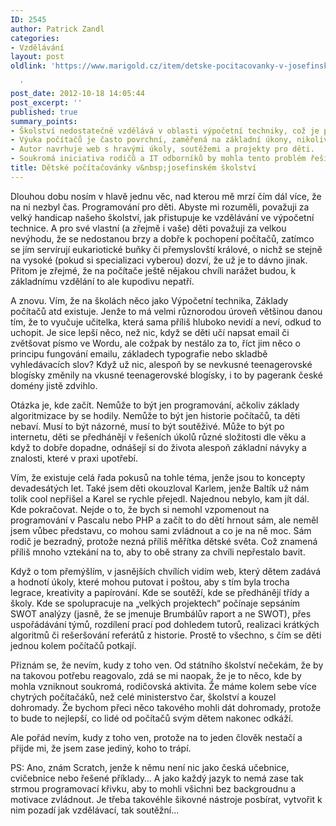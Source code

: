 ```yaml
---
ID: 2545
author: Patrick Zandl
categories:
- Vzdělávání
layout: post
oldlink: 'https://www.marigold.cz/item/detske-pocitacovanky-v-josefinskem-skolstvi

  '
post_date: 2012-10-18 14:05:44
post_excerpt: ''
published: true
summary_points:
- Školství nedostatečně vzdělává v oblasti výpočetní techniky, což je pro děti nevýhodné.
- Výuka počítačů je často povrchní, zaměřená na základní úkony, nikoliv principy.
- Autor navrhuje web s hravými úkoly, soutěžemi a projekty pro děti.
- Soukromá iniciativa rodičů a IT odborníků by mohla tento problém řešit lépe.
title: Dětské počítačovánky v&nbsp;josefinském školství
---
```


Dlouhou dobu nosím v hlavě jednu věc, nad kterou mě mrzí čím dál více, že na ni nezbyl čas. Programování pro děti. Abyste mi rozuměli, považuji za velký handicap našeho školství, jak přistupuje ke vzdělávání ve výpočetní technice. A pro své vlastní (a zřejmě i vaše) děti považuji za velkou nevýhodu, že se nedostanou brzy a dobře k pochopení počítačů, zatímco se jím servírují eukariotické buňky či přemyslovští králové, o nichž se stejně na vysoké (pokud si specializaci vyberou) dozví, že už je to dávno jinak.  Přitom je zřejmé, že  na počítače ještě nějakou chvíli narážet budou, k základnímu vzdělání to ale kupodivu nepatří. 

A znovu. Vím, že na školách něco jako Výpočetní technika, Základy počítačů atd existuje. Jenže to má velmi různorodou úroveň většinou danou tím, že to vyučuje učitelka, která sama příliš hluboko nevidí a neví, odkud to uchopit. Je sice lepší něco, než nic, když se děti učí napsat email či zvětšovat písmo ve Wordu, ale cožpak by nestálo za to, říct jim něco o principu fungování emailu, základech typografie nebo skladbě vyhledávacích slov? Když už nic, alespoň by se nevkusné teenagerovské blogísky změnily na vkusné teenagerovské blogísky, i to by pagerank české domény jistě zdvihlo. 

Otázka je, kde začít. Nemůže to být jen programování, ačkoliv základy algoritmizace by se hodily. Nemůže to být jen historie počítačů, ta děti nebaví. Musí to být názorné, musí to být soutěživé. Může to být po internetu, děti se předhánějí v řešeních úkolů různé složitosti dle věku a když to dobře dopadne, odnášejí si do života alespoň základní návyky a znalosti, které v praxi upotřebí. 

Vím, že existuje celá řada pokusů na tohle téma, jenže jsou to koncepty devadesátých let. Také jsem děti okouzloval Karlem, jenže Baltík už nám tolik cool nepřišel a Karel se rychle přejedl. Najednou nebylo, kam jít dál. Kde pokračovat. Nejde o to, že bych si nemohl vzpomenout na programování v Pascalu nebo PHP a začít to do dětí hrnout sám, ale neměl jsem vůbec představu, co mohou sami zvládnout a co je na ně moc. Sám rodič je bezradný, protože nezná příliš měřítka dětské světa. Což znamená příliš mnoho vztekání na to, aby to obě strany za chvíli nepřestalo bavit. 

Když o tom přemýšlím, v jasnějších chvílích vidím web, který dětem zadává a hodnotí úkoly, které mohou putovat i poštou, aby s tím byla trocha legrace, kreativity a papírování. Kde se soutěží, kde se předhánějí třídy a školy. Kde se spolupracuje na „velkých projektech“ počínaje sepsáním SWOT analýzy (jasně, že se jmenuje Brumbálův raport a ne SWOT), přes uspořádávání týmů, rozdílení prací pod dohledem tutorů, realizaci krátkých algoritmů či rešeršování referátů z historie. Prostě to všechno,  s čím se děti jednou kolem počítačů potkají.

Přiznám se, že nevím, kudy z toho ven. Od státního školství nečekám, že by na takovou potřebu reagovalo, zdá se mi naopak, že je to něco, kde by mohla vzniknout soukromá, rodičovská aktivita. Že máme kolem sebe více chytrých počítačáků, než celé ministerstvo čar, školství a kouzel dohromady. Že bychom přeci něco takového mohli dát dohromady, protože to bude to  nejlepší, co lidé od počítačů svým dětem nakonec odkáží.   

Ale pořád nevím, kudy z toho ven, protože na to jeden člověk nestačí a přijde mi, že jsem zase jediný, koho to trápí.

PS: Ano, znám Scratch, jenže k němu není nic jako česká učebnice, cvičebnice nebo řešené příklady… A jako každý jazyk to nemá zase tak strmou programovací křivku, aby to mohli všichni bez backgroudnu a motivace zvládnout. Je třeba takovéhle šikovné nástroje posbírat, vytvořit k nim pozadí jak vzdělávací, tak soutěžní...